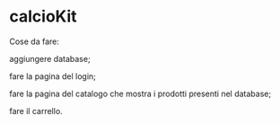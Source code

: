 # calcioKit
Cose da fare: 

aggiungere database; 

fare la pagina del login; 

fare la pagina del catalogo che mostra i prodotti presenti nel database; 

fare il carrello.
